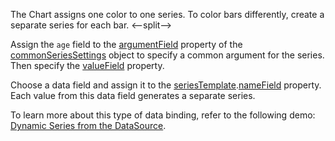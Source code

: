 The Chart assigns one color to one series. To color bars differently, create a separate series for each bar.
<--split-->

Assign the `age` field to the [argumentField](/Documentation/ApiReference/UI_Components/dxChart/Configuration/commonSeriesSettings/#argumentField) property of the [commonSeriesSettings](/Documentation/ApiReference/UI_Components/dxChart/Configuration/commonSeriesSettings/) object to specify a common argument for the series. Then specify the [valueField](/Documentation/ApiReference/UI_Components/dxChart/Configuration/series/#valueField) property.

Choose a data field and assign it to the [seriesTemplate](/Documentation/ApiReference/UI_Components/dxChart/Configuration/seriesTemplate/).[nameField](/Documentation/ApiReference/UI_Components/dxChart/Configuration/seriesTemplate/#nameField) property. Each value from this data field generates a separate series.

To learn more about this type of data binding, refer to the following demo: [Dynamic Series from the DataSource](https://js.devexpress.com/Demos/WidgetsGallery/Demo/Charts/SeriesTemplates/).